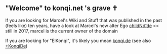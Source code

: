 ## "Welcome" to konqi.net 's grave ✝

If you are looking for Marcel's Wiki and Stuff that was published in the past (feels like) ten years, have a look at Marcel's new alter Ego [childNo͡.de](//childNo.de) << still in 2017, marcel is the current owner of the domain

If you are looking for "ElKonqi", it's likely you mean [konqi.de](//konqi.de) (see also [+KonqiDe](https://www.google.com/+KonqiDe))
